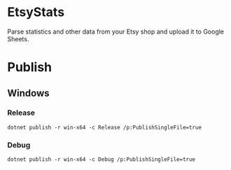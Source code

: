 # EtsyStats
Parse statistics and other data from your Etsy shop and upload it to Google Sheets.

# Publish

## Windows

### Release
```
dotnet publish -r win-x64 -c Release /p:PublishSingleFile=true
```

### Debug
```
dotnet publish -r win-x64 -c Debug /p:PublishSingleFile=true
```
